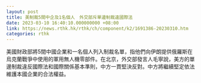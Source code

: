 ```yaml
---
layout: post
title: 美制裁5間中企及1名個人　外交部斥單邊制裁違國際法
date: 2023-03-10 16:40:10.000000000 +08:00
link: https://news.rthk.hk/rthk/ch/component/k2/1691386-20230310.htm
categories: rthk
---
```


美國財政部將5間中國企業和一名個人列入制裁名單，指他們向伊朗提供俄羅斯在烏克蘭戰爭中使用的軍用無人機零部件。在北京，外交部發言人毛寧說，美方的單邊制裁違反國際法和國際關係基本準則，中方一貫堅決反對。中方將繼續堅定依法維護本國企業的合法權益。
